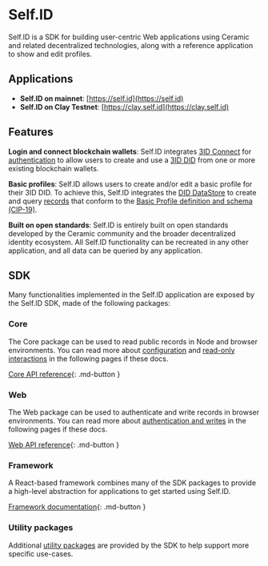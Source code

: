 # Self.ID

Self.ID is a SDK for building user-centric Web applications using Ceramic and related decentralized technologies, along with a reference application to show and edit profiles.

## **Applications**

- **Self.ID on mainnet**: [https://self.id](https://self.id)
- **Self.ID on Clay Testnet**: [https://clay.self.id](https://clay.self.id)

## **Features**

**Login and connect blockchain wallets**: Self.ID integrates [3ID Connect](../../docs/advanced/standards/accounts/3id-did.md#3id-connect) for [authentication](../../build/javascript/authentication.md) to allow users to create and use a [3ID DID](../../docs/advanced/standards/accounts/3id-did.md) from one or more existing blockchain wallets.

**Basic profiles**: Self.ID allows users to create and/or edit a basic profile for their 3ID DID. To achieve this, Self.ID integrates the [DID DataStore](../glaze/did-datastore.md) to create and query [records](../glaze/overview.md#record) that conform to the [Basic Profile definition and schema (CIP-19)](https://github.com/ceramicnetwork/CIP/blob/main/CIPs/CIP-19/CIP-19.md).

**Built on open standards**: Self.ID is entirely built on open standards developed by the Ceramic community and the broader decentralized identity ecosystem. All Self.ID functionality can be recreated in any other application, and all data can be queried by any application.

## **SDK**

Many functionalities implemented in the Self.ID application are exposed by the Self.ID SDK, made of the following packages:

### Core

The Core package can be used to read public records in Node and browser environments. You can read more about [configuration](configuration.md) and [read-only interactions](read.md) in the following pages if these docs.

[Core API reference](../../reference/self-id/modules/core.md){: .md-button }

### Web

The Web package can be used to authenticate and write records in browser environments. You can read more about [authentication and writes](write.md) in the following pages if these docs.

[Web API reference](../../reference/self-id/modules/web.md){: .md-button }

### Framework

A React-based framework combines many of the SDK packages to provide a high-level abstraction for applications to get started using Self.ID.

[Framework documentation](framework.md){: .md-button }

### Utility packages

Additional [utility packages](utilities.md) are provided by the SDK to help support more specific use-cases.
